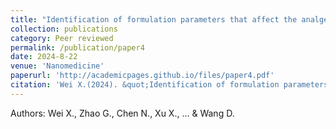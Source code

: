 ```yaml
---
title: "Identification of formulation parameters that affect the analgesic efficacy of ProGel-Dex: A thermoresponsive polymeric dexamethasone prodrug for chronic arthritis pain relief"
collection: publications
category: Peer reviewed
permalink: /publication/paper4
date: 2024-8-22
venue: 'Nanomedicine'
paperurl: 'http://academicpages.github.io/files/paper4.pdf'
citation: 'Wei X.(2024). &quot;Identification of formulation parameters that affect the analgesic efficacy of ProGel-Dex: A thermoresponsive polymeric dexamethasone prodrug for chronic arthritis pain relief&quot; <i>Nanomedicine</i>.Nov:62:102782.'
---
```


Authors: Wei X., Zhao G., Chen N., Xu X., … & Wang D.